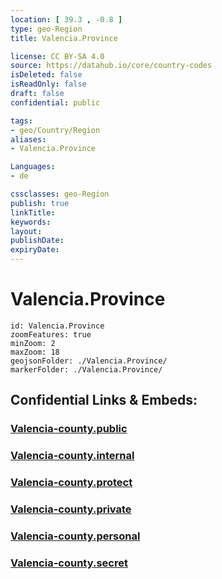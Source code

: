 ```yaml
---
location: [ 39.3 , -0.8 ] 
type: geo-Region
title: Valencia.Province

license: CC BY-SA 4.0
source: https://datahub.io/core/country-codes
isDeleted: false
isReadOnly: false
draft: false
confidential: public

tags:
- geo/Country/Region
aliases:
- Valencia.Province

Languages:
- de

cssclasses: geo-Region
publish: true
linkTitle: 
keywords: 
layout: 
publishDate: 
expiryDate: 
---
```


# Valencia.Province

```leaflet
id: Valencia.Province
zoomFeatures: true 
minZoom: 2 
maxZoom: 18
geojsonFolder: ./Valencia.Province/
markerFolder: ./Valencia.Province/
```


## Confidential Links & Embeds: 

### [Valencia-county.public](/_public/\Earth\Continent\Europe\Europe~South\Spain\Provinces~Spain\Valencia,Region\counties,ValencianaValencia-county.public.md) 

### [Valencia-county.internal](/_internal/\Earth\Continent\Europe\Europe~South\Spain\Provinces~Spain\Valencia,Region\counties,ValencianaValencia-county.internal.md) 

### [Valencia-county.protect](/_protect/\Earth\Continent\Europe\Europe~South\Spain\Provinces~Spain\Valencia,Region\counties,ValencianaValencia-county.protect.md) 

### [Valencia-county.private](/_private/\Earth\Continent\Europe\Europe~South\Spain\Provinces~Spain\Valencia,Region\counties,ValencianaValencia-county.private.md) 

### [Valencia-county.personal](/_personal/\Earth\Continent\Europe\Europe~South\Spain\Provinces~Spain\Valencia,Region\counties,ValencianaValencia-county.personal.md) 

### [Valencia-county.secret](/_secret/\Earth\Continent\Europe\Europe~South\Spain\Provinces~Spain\Valencia,Region\counties,ValencianaValencia-county.secret.md)


